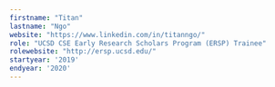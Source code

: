 ```yaml
---
firstname: "Titan"
lastname: "Ngo"
website: "https://www.linkedin.com/in/titanngo/"
role: "UCSD CSE Early Research Scholars Program (ERSP) Trainee"
rolewebsite: "http://ersp.ucsd.edu/"
startyear: '2019'
endyear: '2020'
---
```

